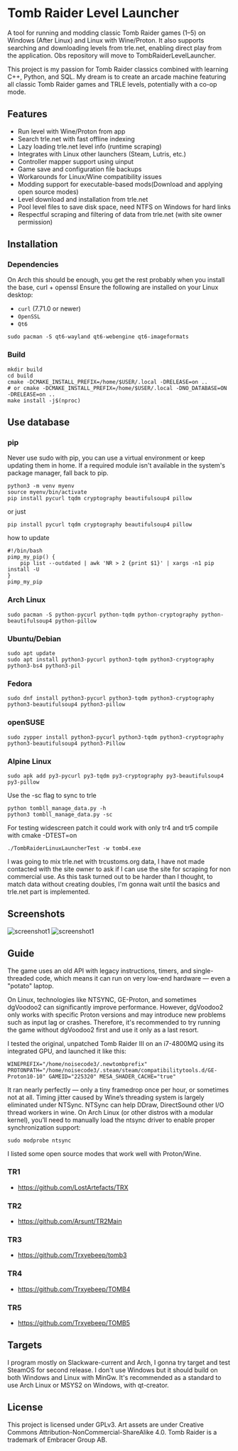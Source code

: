 # Tomb Raider Level Launcher

A tool for running and modding classic Tomb Raider games (1–5) on Windows (After Linux) and Linux with Wine/Proton. It also supports searching and downloading levels from trle.net, enabling direct play from the application. Obs repository will move to TombRaiderLevelLauncher.

This project is my passion for Tomb Raider classics combined with learning C++, Python, and SQL. My dream is to create an arcade machine featuring all classic Tomb Raider games and TRLE levels, potentially with a co-op mode.

## Features

- Run level with Wine/Proton from app
- Search trle.net with fast offline indexing
- Lazy loading trle.net level info (runtime scraping)
- Integrates with Linux other launchers (Steam, Lutris, etc.)
- Controller mapper support using uinput
- Game save and configuration file backups
- Workarounds for Linux/Wine compatibility issues
- Modding support for executable-based mods(Download and applying open source modes)
- Level download and installation from trle.net
- Pool level files to save disk space, need NTFS on Windows for hard links
- Respectful scraping and filtering of data from trle.net (with site owner permission)

## Installation

### Dependencies

On Arch this should be enough, you get the rest probably when you install the base, curl + openssl
Ensure the following are installed on your Linux desktop:

- `curl` (7.71.0 or newer)
- `OpenSSL`
- `Qt6`

```shell
sudo pacman -S qt6-wayland qt6-webengine qt6-imageformats
```

### Build

```shell
mkdir build
cd build
cmake -DCMAKE_INSTALL_PREFIX=/home/$USER/.local -DRELEASE=on ..
# or cmake -DCMAKE_INSTALL_PREFIX=/home/$USER/.local -DNO_DATABASE=ON -DRELEASE=on ..
make install -j$(nproc)
```

## Use database

### pip

Never use sudo with pip, you can use a virtual environment or keep updating them in home.
If a required module isn't available in the system's package manager, fall back to pip.

```shell
python3 -m venv myenv
source myenv/bin/activate
pip install pycurl tqdm cryptography beautifulsoup4 pillow
```

or just

```shell
pip install pycurl tqdm cryptography beautifulsoup4 pillow
```

how to update

```shell
#!/bin/bash
pimp_my_pip() {
    pip list --outdated | awk 'NR > 2 {print $1}' | xargs -n1 pip install -U
}
pimp_my_pip
```

### Arch Linux

```shell
sudo pacman -S python-pycurl python-tqdm python-cryptography python-beautifulsoup4 python-pillow
```

### Ubuntu/Debian

```shell
sudo apt update
sudo apt install python3-pycurl python3-tqdm python3-cryptography python3-bs4 python3-pil
```

### Fedora

```shell
sudo dnf install python3-pycurl python3-tqdm python3-cryptography python3-beautifulsoup4 python3-pillow
```

### openSUSE

```shell
sudo zypper install python3-pycurl python3-tqdm python3-cryptography python3-beautifulsoup4 python3-Pillow
```

### Alpine Linux

```shell
sudo apk add py3-pycurl py3-tqdm py3-cryptography py3-beautifulsoup4 py3-pillow
```

Use the -sc flag to sync to trle

```shell
python tombll_manage_data.py -h
python3 tombll_manage_data.py -sc

```

For testing widescreen patch
it could work with only tr4 and tr5
compile with cmake -DTEST=on

```shell
./TombRaiderLinuxLauncherTest -w tomb4.exe
```

I was going to mix trle.net with trcustoms.org data, I have not made contacted with the site owner
to ask if I can use the site for scraping for non commercial use. As this task turned out to be
harder than I thought, to match data without creating doubles, I'm gonna wait until the basics
and trle.net part is implemented.

## Screenshots

![screenshot1](https://raw.githubusercontent.com/noisecode3/TombRaiderLinuxLauncher/main/doc/screenshot1.jpg)
![screenshot1](https://raw.githubusercontent.com/noisecode3/TombRaiderLinuxLauncher/main/doc/screenshot2.jpg)

## Guide

The game uses an old API with legacy instructions, timers, and single-threaded code, which means it can run on very low-end hardware — even a "potato" laptop.

On Linux, technologies like NTSYNC, GE-Proton, and sometimes dgVoodoo2 can significantly improve performance. However, dgVoodoo2 only works with specific Proton versions and may introduce new problems such as input lag or crashes. Therefore, it's recommended to try running the game without dgVoodoo2 first and use it only as a last resort.

I tested the original, unpatched Tomb Raider III on an i7-4800MQ using its integrated GPU, and launched it like this:

```shell
WINEPREFIX="/home/noisecode3/.newtombprefix" PROTONPATH="/home/noisecode3/.steam/steam/compatibilitytools.d/GE-Proton10-10" GAMEID="225320" MESA_SHADER_CACHE="true"
```

It ran nearly perfectly — only a tiny framedrop once per hour, or sometimes not at all. Timing jitter caused by Wine’s threading system is largely eliminated under NTSync.
NTSync can help DDraw, DirectSound other I/O thread workers in wine. On Arch Linux (or other distros with a modular kernel), you’ll need to manually load the ntsync driver to enable proper synchronization support:

```shell
sudo modprobe ntsync

```

I listed some open source modes that work well with Proton/Wine.

### TR1

- <https://github.com/LostArtefacts/TRX>

### TR2

- <https://github.com/Arsunt/TR2Main>

### TR3

- <https://github.com/Trxyebeep/tomb3>

### TR4

- <https://github.com/Trxyebeep/TOMB4>

### TR5

- <https://github.com/Trxyebeep/TOMB5>

## Targets

I program mostly on Slackware-current and Arch, I gonna try target and test SteamOS for second release.
I don't use Windows but it should build on both Windows and Linux with MinGw.
It's recommended as a standard to use Arch Linux or MSYS2 on Windows, with qt-creator.

## License

This project is licensed under GPLv3. Art assets are under Creative Commons Attribution-NonCommercial-ShareAlike 4.0. Tomb Raider is a trademark of Embracer Group AB.
